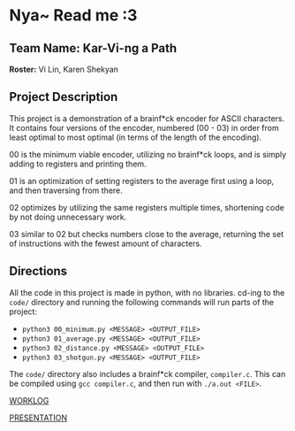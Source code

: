 # Nya~ Read me :3 

## Team Name: Kar-Vi-ng a Path
**Roster:** Vi Lin, Karen Shekyan

## Project Description
This project is a demonstration of a brainf*ck encoder for ASCII characters. It contains four versions of the encoder, numbered (00 - 03) in order from least optimal to most optimal (in terms of the length of the encoding).

00 is the minimum viable encoder, utilizing no brainf*ck loops, and is simply adding to registers and printing them.

01 is an optimization of setting registers to the average first using a loop, and then traversing from there.

02 optimizes by utilizing the same registers multiple times, shortening code by not doing unnecessary work.

03 similar to 02 but checks numbers close to the average, returning the set of instructions with the fewest amount of characters.

## Directions
All the code in this project is made in python, with no libraries. cd-ing to the `code/` directory and running the following commands will run parts of the project:
- `python3 00_minimum.py <MESSAGE> <OUTPUT_FILE>`
- `python3 01_average.py <MESSAGE> <OUTPUT_FILE>`
- `python3 02_distance.py <MESSAGE> <OUTPUT_FILE>`
- `python3 03_shotgun.py <MESSAGE> <OUTPUT_FILE>`

The `code/` directory also includes a brainf*ck compiler, `compiler.c`. This can be compiled using `gcc compiler.c`, and then run with `./a.out <FILE>`.

[WORKLOG](https://github.com/Stuycs-K/final-project-3-shekyank-linv/blob/main/WORKLOG.md)

[PRESENTATION](https://github.com/Stuycs-K/final-project-3-shekyank-linv/blob/main/PRESENTATION.md)
